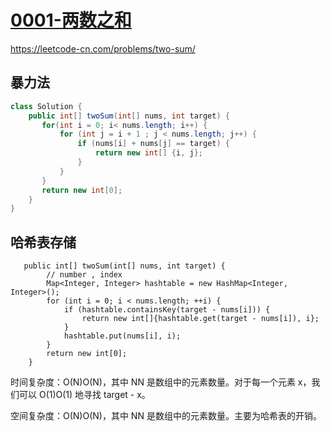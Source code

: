 # [0001-两数之和](https://leetcode-cn.com/problems/two-sum/)



https://leetcode-cn.com/problems/two-sum/

## 暴力法

```java
class Solution {
    public int[] twoSum(int[] nums, int target) {
       for(int i = 0; i< nums.length; i++) {
           for (int j = i + 1 ; j < nums.length; j++) {
               if (nums[i] + nums[j] == target) {
                   return new int[] {i, j};
               }
           }
       }
       return new int[0];
    }
}
```

## 哈希表存储

```
   public int[] twoSum(int[] nums, int target) {
        // number , index
        Map<Integer, Integer> hashtable = new HashMap<Integer, Integer>();
        for (int i = 0; i < nums.length; ++i) {
            if (hashtable.containsKey(target - nums[i])) {
                return new int[]{hashtable.get(target - nums[i]), i};
            }
            hashtable.put(nums[i], i);
        }
        return new int[0];
    }
```

时间复杂度：O(N)O(N)，其中 NN 是数组中的元素数量。对于每一个元素 x，我们可以 O(1)O(1) 地寻找 target - x。

空间复杂度：O(N)O(N)，其中 NN 是数组中的元素数量。主要为哈希表的开销。

